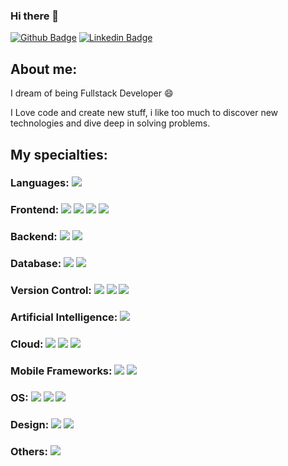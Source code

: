 ### Hi there 👋

[![Github Badge](https://img.shields.io/badge/-Github-000?style=flat-square&logo=Github&logoColor=white&link=https://github.com/XxPatric)](https://github.com/XxPatric)
[![Linkedin Badge](https://img.shields.io/badge/-LinkedIn-blue?style=flat-square&logo=Linkedin&logoColor=white&link=https://www.linkedin.com/in/patric-mariano-11326/)](https://www.linkedin.com/in/patric-mariano-11326/)
## About me: 

I dream of being Fullstack Developer :smile:

I Love code and create new stuff, i like too much to discover new technologies and dive deep in solving problems.

## My specialties:
### Languages: <img src="https://img.shields.io/badge/javascript%20-%23323330.svg?&style=for-the-badge&logo=javascript&logoColor=%23F7DF1E"/>

### Frontend: <img src="https://img.shields.io/badge/html5%20-%23E34F26.svg?&style=for-the-badge&logo=html5&logoColor=white"/> <img src="https://img.shields.io/badge/css3%20-%231572B6.svg?&style=for-the-badge&logo=css3&logoColor=white"/> <img src="https://img.shields.io/badge/react%20-%2320232a.svg?&style=for-the-badge&logo=react&logoColor=%2361DAFB" /> <img src ="https://img.shields.io/badge/Bootstrap-563D7C?style=for-the-badge&logo=bootstrap&logoColor=white" /> 

### Backend: <img src="https://img.shields.io/badge/node.js%20-%2343853D.svg?&style=for-the-badge&logo=node.js&logoColor=white" /> <img src="https://img.shields.io/badge/PHP-777BB4?style=for-the-badge&logo=php&logoColor=white" /> 

### Database: <img src= "https://img.shields.io/badge/MySQL-00000F?style=for-the-badge&logo=mysql&logoColor=white" /> <img src ="https://img.shields.io/badge/postgres-%23316192.svg?&style=for-the-badge&logo=postgresql&logoColor=white"/> 

### Version Control: <img src="https://img.shields.io/badge/git%20-F05032.svg?&style=for-the-badge&logo=git&logoColor=white"/> <img src="https://img.shields.io/badge/github%20-%23121011.svg?&style=for-the-badge&logo=github&logoColor=white"/> <img src="https://img.shields.io/badge/bitbucket%20-%230047B3.svg?&style=for-the-badge&logo=bitbucket&logoColor=white"/>

### Artificial Intelligence: <img src="https://img.shields.io/badge/TensorFlow-FF6F00?style=for-the-badge&logo=tensorflow&logoColor=white" />

### Cloud: <img src="https://img.shields.io/badge/Amazon AWS-FF9900?style=for-the-badge&logo=amazonaws&logoColor=white"/> <img src= "https://img.shields.io/badge/Google_Cloud-4285F4?style=for-the-badge&logo=google-cloud&logoColor=white" /> <img src= "https://img.shields.io/badge/microsoft%20azure-0089D6?style=for-the-badge&logo=microsoft-azure&logoColor=white" />

### Mobile Frameworks: <img src="https://img.shields.io/badge/Flutter-02569B?style=for-the-badge&logo=flutter&logoColor=white" /> <img src="https://img.shields.io/badge/Ionic-3880FF?style=for-the-badge&logo=ionic&logoColor=white" />

### OS: <img src="https://img.shields.io/badge/Windows-0078D6?style=for-the-badge&logo=windows&logoColor=white" /> <img src="https://img.shields.io/badge/Linux-FCC624?style=for-the-badge&logo=linux&logoColor=black" /> <img src="https://img.shields.io/badge/iOS-000000?style=for-the-badge&logo=ios&logoColor=white" />

### Design: <img src="https://img.shields.io/badge/Figma-F24E1E?style=for-the-badge&logo=figma&logoColor=white" /> <img src="https://img.shields.io/badge/Canva-%2300C4CC.svg?&style=for-the-badge&logo=Canva&logoColor=white" />

### Others: <img src="https://img.shields.io/badge/docker%20-%230db7ed.svg?&style=for-the-badge&logo=docker&logoColor=white"/>




